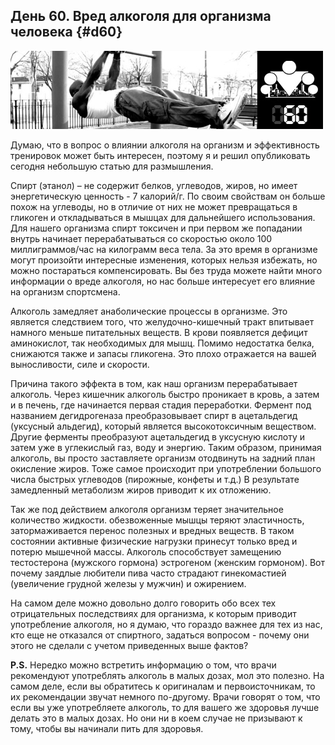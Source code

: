 ## День 60. Вред алкоголя для организма человека {#d60}

![](src/img/60.jpg)

Думаю, что в вопрос о влиянии алкоголя на организм и эффективность тренировок может быть интересен, поэтому я и решил опубликовать сегодня небольшую статью для размышления. 

Спирт (этанол) – не содержит белков, углеводов, жиров, но имеет энергетическую ценность - 7 калорий/г. По своим свойствам он больше похож на углеводы, но в отличие от них не может превращаться в гликоген и откладываться в мышцах для дальнейшего использования. Для нашего организма спирт токсичен и при первом же попадании внутрь начинает перерабатываться со скоростью около 100 миллиграммов/час на килограмм веса тела. За это время в организме могут произойти интересные изменения, которых нельзя избежать, но можно постараться компенсировать. Вы без труда можете найти много информации о вреде алкоголя, но нас больше интересует его влияние на организм спортсмена. 

Алкоголь замедляет анаболические процессы в организме. Это является следствием того, что желудочно-кишечный тракт впитывает намного меньше питательных веществ. В крови появляется дефицит аминокислот, так необходимых для мышц. Помимо недостатка белка, снижаются также и запасы гликогена. Это плохо отражается на вашей выносливости, силе и скорости. 

Причина такого эффекта в том, как наш организм перерабатывает алкоголь. Через кишечник алкоголь быстро проникает в кровь, а затем и в печень, где начинается первая стадия переработки. Фермент под названием дегидрогеназа преобразовывает спирт в ацетальдегид (уксусный альдегид), который является высокотоксичным веществом. Другие ферменты преобразуют ацетальдегид в уксусную кислоту и затем уже в углекислый газ, воду и энергию. Таким образом, принимая алкоголь, вы просто заставляете организм отодвинуть на задний план окисление жиров. Тоже самое происходит при употреблении большого числа быстрых углеводов (пирожные, конфеты и т.д.) В результате замедленный метаболизм жиров приводит к их отложению. 

Так же под действием алкоголя организм теряет значительное количество жидкости. обезвоженные мышцы теряют эластичность, затормаживается перенос полезных и вредных веществ. В таком состоянии активные физические нагрузки принесут только вред и потерю мышечной массы. Алкоголь способствует замещению тестостерона (мужского гормона) эстрогеном (женским гормоном). Вот почему заядлые любители пива часто страдают гинекомастией (увеличение грудной железы у мужчин) и ожирением. 

На самом деле можно довольно долго говорить обо всех тех отрицательных последствиях для организма, к которым приводит употребление алкоголя, но я думаю, что гораздо важнее для тех из нас, кто еще не отказался от спиртного, задаться вопросом - почему они этого не сделали с учетом приведенных выше фактов? 

**P.S.** Нередко можно встретить информацию о том, что врачи рекомендуют употреблять алкоголь в малых дозах, мол это полезно. На самом деле, если вы обратитесь к оригиналам и первоисточникам, то их рекомендации звучат немного по-другому. Врачи говорят о том, что если вы уже употребляете алкоголь, то для вашего же здоровья лучше делать это в малых дозах. Но они ни в коем случае не призывают к тому, чтобы вы начинали пить для здоровья. 

